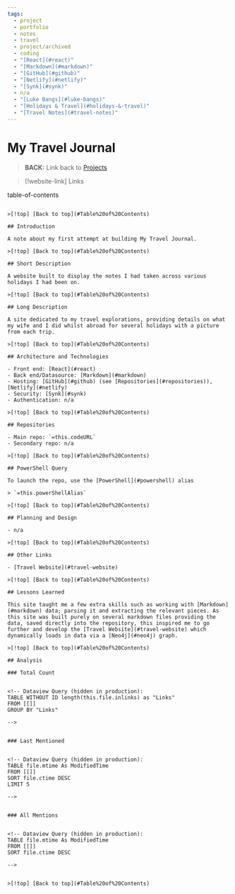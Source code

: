```yaml
---
tags:
  - project
  - portfolio
  - notes
  - travel
  - project/archived
  - coding
  - "[React](#react)"
  - "[Markdown](#markdown)"
  - "[GitHub](#github)"
  - "[Netlify](#netlify)"
  - "[Synk](#synk)"
  - n/a
  - "[Luke Bangs](#luke-bangs)"
  - "[Holidays & Travel](#holidays-&-travel)"
  - "[Travel Notes](#travel-notes)"
---
```

# My Travel Journal

> **BACK:** Link back to [Projects](#01-projects)

>[!website-link] Links
> 
<!-- Dataview Query (hidden in production):
TABLE WITHOUT ID this.projectURL as "Project URL Link"
WHERE file = this.file
>
-->

>
<!-- Dataview Query (hidden in production):
TABLE WITHOUT ID this.codeURL as "Codebase URL Link"
WHERE file = this.file
>
-->

>
<!-- Dataview Query (hidden in production):
TABLE WITHOUT ID choice(this.codeMultipleRepos = true, link("#repositories","True - Click for link"), "False") as "Multiple Repos"
WHERE file = this.file

>[!details]  `=this.file.name`
>`=choice(this.folderURL = null | this.folderURL = "" | this.folderURL = "n/a","","<br>Folder URL: " + link(this.folderURL,"Link")) + choice(this.dateStart = null | this.dateStart = "","","<br>Date Start: " + this.dateStart) + choice(this.dateEnd = null | this.dateEnd = "","","<br>Date End: " + this.dateEnd) + choice(this.dateStart = null | this.dateStart = "", "", choice(this.dateEnd = "", "<br>Development Duration: " + string(date(today) - date(this.dateStart)), "<br>Development Duration: " + string(date(this.dateEnd) - date(this.dateStart)))) + choice(this.projectCategory = null | this.projectCategory = "","","<br>Category: " + this.projectCategory) + choice(this.linkedCompany = null | this.linkedCompany = "" | contains(this.linkedCompany, "n/a"),"","<br>Project for: " + this.linkedCompany) + choice(this.toolOwner = null | this.toolOwner = "","","<br>Tool Owner: " + this.toolOwner) + choice(this.developers = null | this.developers = "","","<br>Developers: " + this.developers) + choice(this.technologies = null | this.technologies = "","","<br>Technologies: " + this.technologies) + choice(this.topicTags = null | this.topicTags = "","","<br>Topics: " + this.topicTags) + choice(this.powerShellAlias = null | this.powerShellAlias = "" | this.powerShellAlias = "n/a","","<br>PowerShell Alias: " + this.powerShellAlias) + choice(this.version = null | this.version = "","","<br>Version: " + this.version)`

## Table of Contents


-->
table-of-contents
```

>[!top] [Back to top](#Table%20of%20Contents)

## Introduction

A note about my first attempt at building My Travel Journal.

>[!top] [Back to top](#Table%20of%20Contents)

## Short Description

A website built to display the notes I had taken across various holidays I had been on.

>[!top] [Back to top](#Table%20of%20Contents)

## Long Description

A site dedicated to my travel explorations, providing details on what my wife and I did whilst abroad for several holidays with a picture from each trip.

>[!top] [Back to top](#Table%20of%20Contents)

## Architecture and Technologies

- Front end: [React](#react)
- Back end/Datasource: [Markdown](#markdown)
- Hosting: [GitHub](#github) (see [Repositories](#repositories)), [Netlify](#netlify)
- Security: [Synk](#synk)
- Authentication: n/a

>[!top] [Back to top](#Table%20of%20Contents)

## Repositories

- Main repo: `=this.codeURL`
- Secondary repo: n/a

>[!top] [Back to top](#Table%20of%20Contents)

## PowerShell Query

To launch the repo, use the [PowerShell](#powershell) alias 

> `=this.powerShellAlias`

>[!top] [Back to top](#Table%20of%20Contents)

## Planning and Design

- n/a

>[!top] [Back to top](#Table%20of%20Contents)

## Other Links

- [Travel Website](#travel-website)

>[!top] [Back to top](#Table%20of%20Contents)

## Lessons Learned

This site taught me a few extra skills such as working with [Markdown](#markdown) data; parsing it and extracting the relevant pieces. As this site was built purely on several markdown files providing the data, saved directly into the repository, this inspired me to go further and develop the [Travel Website](#travel-website) which dynamically loads in data via a [Neo4j](#neo4j) graph.

>[!top] [Back to top](#Table%20of%20Contents)

## Analysis

### Total Count


<!-- Dataview Query (hidden in production):
TABLE WITHOUT ID length(this.file.inlinks) as "Links"
FROM [[]]
GROUP BY "Links"

-->


### Last Mentioned


<!-- Dataview Query (hidden in production):
TABLE file.mtime As ModifiedTime
FROM [[]]
SORT file.ctime DESC
LIMIT 5

-->


### All Mentions


<!-- Dataview Query (hidden in production):
TABLE file.mtime As ModifiedTime
FROM [[]]
SORT file.ctime DESC

-->


>[!top] [Back to top](#Table%20of%20Contents)